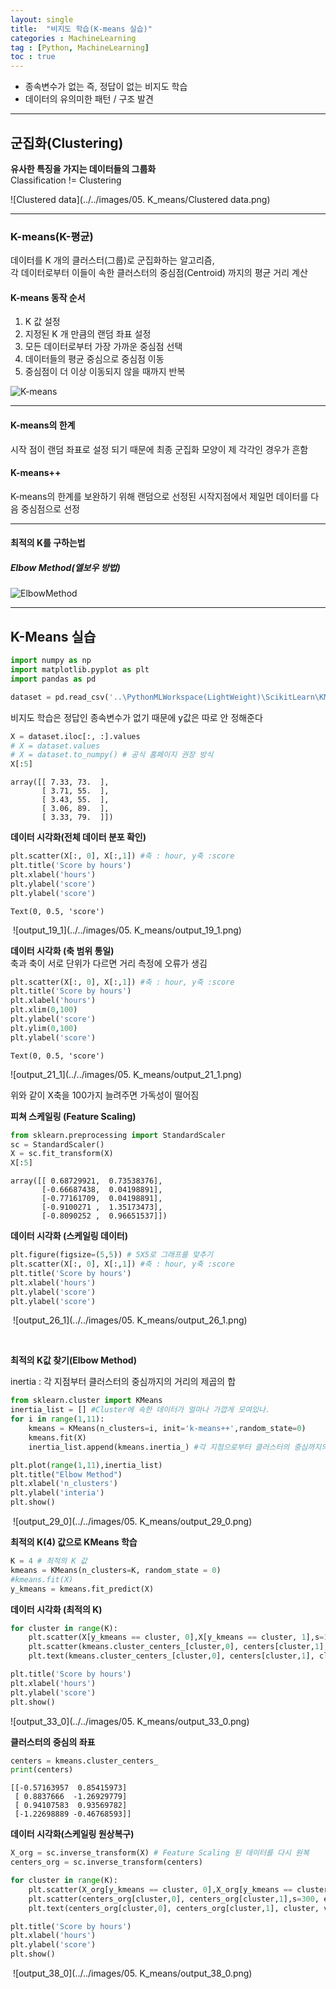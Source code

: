```yaml
---
layout: single
title:  "비지도 학습(K-means 실습)"
categories : MachineLearning
tag : [Python, MachineLearning]
toc : true
---
```


* 종속변수가 없는 즉, 정답이 없는 비지도 학습
* 데이터의 유의미한 패턴 / 구조 발견

-----

## 군집화(Clustering)
__유사한 특징을 가지는 데이터들의 그룹화__  
Classification != Clustering

![Clustered data](../../images/05. K_means/Clustered data.png)

-----

### K-means(K-평균)
데이터를 K 개의 클러스터(그룹)로 군집화하는 알고리즘,  
각 데이터로부터 이들이 속한 클러스터의 중심점(Centroid) 까지의 평균 거리 계산

#### K-means 동작 순서
1. K 값 설정
2. 지정된 K 개 만큼의 랜덤 좌표 설정
3. 모든 데이터로부터 가장 가까운 중심점 선택
4. 데이터들의 평균 중심으로 중심점 이동
5. 중심점이 더 이상 이동되지 않을 때까지 반복

![K-means](https://velog.velcdn.com/images%2Fjdhyeok97%2Fpost%2Fd42cc804-aa2d-4e9b-9055-c3e525f382f4%2Fhqdefault.jpg)

---

#### K-means의 한계
시작 점이 랜덤 좌표로 설정 되기 때문에
최종 군집화 모양이 제 각각인 경우가 흔함



#### K-means++
K-means의 한계를 보완하기 위해 랜덤으로 선정된 시작지점에서 제일먼 데이터를 다음 중심점으로 선정

---


#### 최적의 K를 구하는법

##### Elbow Method(엘보우 방법)

![ElbowMethod](https://www.oreilly.com/library/view/statistics-for-machine/9781788295758/assets/995b8b58-06f1-4884-a2a1-f3648428e947.png)

----

## K-Means 실습


```python
import numpy as np
import matplotlib.pyplot as plt
import pandas as pd
```


```python
dataset = pd.read_csv('..\PythonMLWorkspace(LightWeight)\ScikitLearn\KMeansData.csv')
```



비지도 학습은 정답인 종속변수가 없기 때문에 y값은 따로 안 정해준다


```python
X = dataset.iloc[:, :].values
# X = dataset.values
# X = dataset.to_numpy() # 공식 홈페이지 권장 방식
X[:5]
```




    array([[ 7.33, 73.  ],
           [ 3.71, 55.  ],
           [ 3.43, 55.  ],
           [ 3.06, 89.  ],
           [ 3.33, 79.  ]])



__데이터 시각화(전체 데이터 분포 확인)__


```python
plt.scatter(X[:, 0], X[:,1]) #축 : hour, y축 :score
plt.title('Score by hours')
plt.xlabel('hours')
plt.ylabel('score')
plt.ylabel('score')
```




    Text(0, 0.5, 'score')


​    ![output_19_1](../../images/05. K_means/output_19_1.png)

__데이터 시각화 (축 범위 통일)__  
축과 축이 서로 단위가 다르면 거리 측정에 오류가 생김


```python
plt.scatter(X[:, 0], X[:,1]) #축 : hour, y축 :score
plt.title('Score by hours')
plt.xlabel('hours')
plt.xlim(0,100)
plt.ylabel('score')
plt.ylim(0,100)
plt.ylabel('score')
```




    Text(0, 0.5, 'score')


![output_21_1](../../images/05. K_means/output_21_1.png)
    


위와 같이 X축을 100가지 늘려주면 가독성이 떨어짐  

__피쳐 스케일링 (Feature Scaling)__


```python
from sklearn.preprocessing import StandardScaler
sc = StandardScaler()
X = sc.fit_transform(X)
X[:5]
```




    array([[ 0.68729921,  0.73538376],
           [-0.66687438,  0.04198891],
           [-0.77161709,  0.04198891],
           [-0.9100271 ,  1.35173473],
           [-0.8090252 ,  0.96651537]])



__데이터 시각화 (스케일링 데이터)__


```python
plt.figure(figsize=(5,5)) # 5X5로 그래프를 맞추기
plt.scatter(X[:, 0], X[:,1]) #축 : hour, y축 :score
plt.title('Score by hours')
plt.xlabel('hours')
plt.ylabel('score')
plt.ylabel('score')
```


​    ![output_26_1](../../images/05. K_means/output_26_1.png)

​    

__최적의 K값 찾기(Elbow Method)__

inertia : 각 지점부터 클러스터의 중심까지의 거리의 제곱의 합


```python
from sklearn.cluster import KMeans
inertia_list = [] #Cluster에 속한 데이터가 얼마나 가깝게 모여있나.
for i in range(1,11):
    kmeans = KMeans(n_clusters=i, init='k-means++',random_state=0)
    kmeans.fit(X)
    inertia_list.append(kmeans.inertia_) #각 지점으로부터 클러스터의 중심까지의 거리의 제곱의 합

plt.plot(range(1,11),inertia_list)
plt.title("Elbow Method")
plt.xlabel('n_clusters')
plt.ylabel('interia')
plt.show()
```


​    ![output_29_0](../../images/05. K_means/output_29_0.png)
​    

__최적의 K(4) 값으로 KMeans 학습__


```python
K = 4 # 최적의 K 값
kmeans = KMeans(n_clusters=K, random_state = 0)
#kmeans.fit(X)
y_kmeans = kmeans.fit_predict(X)
```

__데이터 시각화 (최적의 K)__


```python
for cluster in range(K):
    plt.scatter(X[y_kmeans == cluster, 0],X[y_kmeans == cluster, 1],s=100, edgecolors='black')
    plt.scatter(kmeans.cluster_centers_[cluster,0], centers[cluster,1],s=300, edgecolor='black',color='yellow',marker='s')
    plt.text(kmeans.cluster_centers_[cluster,0], centers[cluster,1], cluster, va='center', ha='center') #클러스터 텍스트 출력

plt.title('Score by hours')
plt.xlabel('hours')
plt.ylabel('score')
plt.show()
```


![output_33_0](../../images/05. K_means/output_33_0.png)
    

__클러스터의 중심의 좌표__


```python
centers = kmeans.cluster_centers_
print(centers)
```

    [[-0.57163957  0.85415973]
     [ 0.8837666  -1.26929779]
     [ 0.94107583  0.93569782]
     [-1.22698889 -0.46768593]]

__데이터 시각화(스케일링 원상복구)__


```python
X_org = sc.inverse_transform(X) # Feature Scaling 된 데이터를 다시 원복
centers_org = sc.inverse_transform(centers)
```


```python
for cluster in range(K):
    plt.scatter(X_org[y_kmeans == cluster, 0],X_org[y_kmeans == cluster, 1],s=100, edgecolors='black')
    plt.scatter(centers_org[cluster,0], centers_org[cluster,1],s=300, edgecolor='black',color='yellow',marker='s')
    plt.text(centers_org[cluster,0], centers_org[cluster,1], cluster, va='center', ha='center') #클러스터 텍스트 출력

plt.title('Score by hours')
plt.xlabel('hours')
plt.ylabel('score')
plt.show()
```


​    ![output_38_0](../../images/05. K_means/output_38_0.png)
​    

